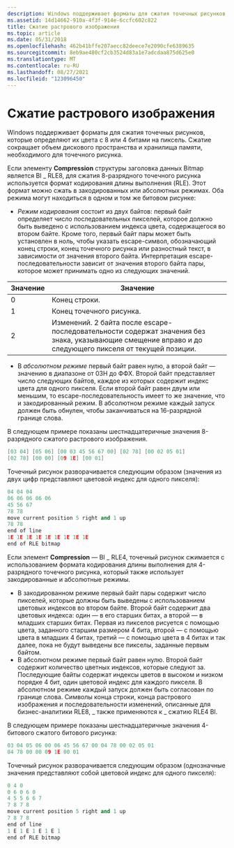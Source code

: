 ```yaml
---
description: Windows поддерживает форматы для сжатия точечных рисунков, которые определяют их цвета с 8 или 4 битами на пиксель. Сжатие сокращает объем дискового пространства и хранилища памяти, необходимого для точечного рисунка.
ms.assetid: 14d14662-910a-4f3f-914e-6ccfc602c822
title: Сжатие растрового изображения
ms.topic: article
ms.date: 05/31/2018
ms.openlocfilehash: 462b41bffe207aecc82deece7e2090cfe6389635
ms.sourcegitcommit: 8eb9ae480cf2cb3524d83a1e7adcdaa875d625e0
ms.translationtype: MT
ms.contentlocale: ru-RU
ms.lasthandoff: 08/27/2021
ms.locfileid: "123096450"
---
```

# <a name="bitmap-compression"></a>Сжатие растрового изображения

Windows поддерживает форматы для сжатия точечных рисунков, которые определяют их цвета с 8 или 4 битами на пиксель. Сжатие сокращает объем дискового пространства и хранилища памяти, необходимого для точечного рисунка.

Если элементу **Compression** структуры заголовка данных Bitmap является BI \_ RLE8, для сжатия 8-разрядного точечного рисунка используется формат кодирования длины выполнения (RLE). Этот формат можно сжать в закодированных или абсолютных режимах. Оба режима могут находиться в одном и том же битовом рисунке:

-   *Режим кодирования* состоит из двух байтов: первый байт определяет число последовательных пикселей, которое должно быть выведено с использованием индекса цвета, содержащегося во втором байте. Кроме того, первый байт пары может быть установлен в ноль, чтобы указать escape-символ, обозначающий конец строки, конец точечного рисунка или разностный текст, в зависимости от значения второго байта. Интерпретация escape-последовательности зависит от значения второго байта пары, которое может принимать одно из следующих значений.



| Значение | Значение                                                                                                                                                |
|-------|--------------------------------------------------------------------------------------------------------------------------------------------------------|
| 0     | Конец строки.                                                                                                                                           |
| 1     | Конец точечного рисунка.                                                                                                                                         |
| 2     | Изменений. 2 байта после escape-последовательности содержат значения без знака, указывающие смещение вправо и до следующего пикселя от текущей позиции. |



 

-   В *абсолютном режиме* первый байт равен нулю, а второй байт — значению в диапазоне от 03H до ФФХ. Второй байт представляет число следующих байтов, каждое из которых содержит индекс цвета для одного пикселя. Если второй байт равен двум или меньшим, то escape-последовательность имеет то же значение, что и закодированный режим. В абсолютном режиме каждый запуск должен быть обнулен, чтобы заканчиваться на 16-разрядной границе слова.

В следующем примере показаны шестнадцатеричные значения 8-разрядного сжатого растрового изображения.


```C++
[03 04] [05 06] [00 03 45 56 67 00] [02 78] [00 02 05 01] 
[02 78] [00 00] [09 1E] [00 01] 
```



Точечный рисунок разворачивается следующим образом (значения из двух цифр представляют цветовой индекс для одного пикселя):


```C++
04 04 04 
06 06 06 06 06 
45 56 67 
78 78 
move current position 5 right and 1 up 
78 78 
end of line 
1E 1E 1E 1E 1E 1E 1E 1E 1E 
end of RLE bitmap 
```



Если элемент **Compression** — BI \_ RLE4, точечный рисунок сжимается с использованием формата кодирования длины выполнения для 4-разрядного точечного рисунка, который также использует закодированные и абсолютные режимы.

-   В закодированном режиме первый байт пары содержит число пикселей, которые должны быть выведены с использованием цветовых индексов во втором байте. Второй байт содержит два цветовых индекса: один — в его старших битах, а второй — в младших старших битах. Первая из пикселов рисуется с помощью цвета, заданного старшим размером 4 бита, второй — с помощью цвета в младших 4 битах, третий — с помощью цвета в 4 битах и так далее, пока не будут выведены все пикселы, заданные первым байтом.
-   В абсолютном режиме первый байт равен нулю. Второй байт содержит количество цветных индексов, которые следуют за. Последующие байты содержат индексы цветов в высоком и низком порядке 4 бит, один цветовой индекс для каждого пикселя. В абсолютном режиме каждый запуск должен быть согласован по границе слова. Символы конца строки, конца растрового изображения и последовательности изменений, описанные для бизнес-аналитики RLE8, \_ также применяются к \_ сжатию RLE4 BI.

В следующем примере показаны шестнадцатеричные значения 4-битового сжатого битового рисунка:


```C++
03 04 05 06 00 06 45 56 67 00 04 78 00 02 05 01 
04 78 00 00 09 1E 00 01 
```



Точечный рисунок разворачивается следующим образом (однозначные значения представляют собой цветовой индекс для одного пикселя):


```C++
0 4 0 
0 6 0 6 0 
4 5 5 6 6 7 
7 8 7 8 
move current position 5 right and 1 up 
7 8 7 8 
end of line 
1 E 1 E 1 E 1 E 1 
end of RLE bitmap 
```



 

 



